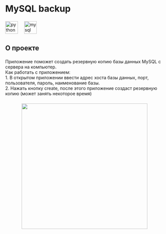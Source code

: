 <h1 align="left">MySQL backup</h1>

###

<div align="left">
  <img src="https://cdn.jsdelivr.net/gh/devicons/devicon/icons/python/python-original.svg" height="40" alt="python logo"  />
  <img width="12" />
  <img src="https://cdn.jsdelivr.net/gh/devicons/devicon/icons/mysql/mysql-original.svg" height="40" alt="mysql logo"  />
</div>

###

<h2 align="left">О проекте</h2>

###

<p align="left">Приложение поможет создать резервную копию базы данных MySQL с сервера на компьютер.<br>Как работать с приложением:<br>1. В открытом приложении ввести адрес хоста базы данных, порт, пользователя, пароль, наименование базы.<br>2. Нажать кнопку create, после этого приложение создаст резервную копию (может занять некоторое время)</p>

###

<div align="center">
  <img height="400" src=https://github.com/user-attachments/assets/798f657d-9120-44c8-bfcd-7755b133ab30  />
</div>


###
